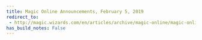```yaml
---
title: Magic Online Announcements, February 5, 2019
redirect_to:
 - http://magic.wizards.com/en/articles/archive/magic-online/magic-online-announcements-february-2019-02-05
has_build_notes: False
---
```


